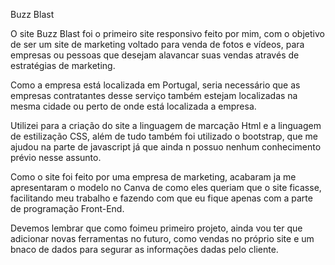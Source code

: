 Buzz Blast

O site Buzz Blast foi o primeiro site responsivo feito por mim, com o objetivo de ser um site de marketing voltado para venda de fotos e vídeos,
para empresas ou pessoas que desejam alavancar suas vendas através de estratégias de marketing.

Como a empresa está localizada em Portugal, seria necessário que as empresas contratantes desse serviço também estejam localizadas na mesma cidade ou perto de onde está localizada a empresa.

Utilizei para a criação do site a linguagem de marcação Html e a linguagem de estilização CSS, além de tudo também foi utilizado o bootstrap, que me ajudou na parte de javascript já que ainda
n possuo nenhum conhecimento prévio nesse assunto.

Como o site foi feito por uma empresa de marketing, acabaram ja me apresentaram o modelo no Canva de como eles queriam que o site ficasse, facilitando meu trabalho e fazendo com que eu fique apenas 
com a parte de programação Front-End.

Devemos lembrar que como foimeu primeiro projeto, ainda vou ter que adicionar novas ferramentas no futuro, como vendas no próprio site e um bnaco de dados para segurar as informações dadas pelo cliente.





